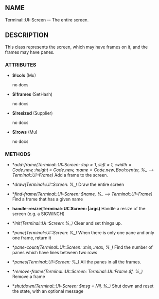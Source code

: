 ## NAME

Terminal::UI::Screen -- The entire screen.

## DESCRIPTION

This class represents the screen, which may have frames on it, and the frames may have panes.

### ATTRIBUTES

* **$!cols** (Mu)

  no docs

* **$!frames** (SetHash)

  no docs

* **$!resized** (Supplier)

  no docs

* **$!rows** (Mu)

  no docs


### METHODS

* **add-frame(Terminal::UI::Screen: :$top = 1, :$left = 1, :$width = Code.new, :$height = Code.new, :$name = Code.new, Bool :$center, *%_ --> Terminal::UI::Frame)**
  Add a frame to the screen.

* **draw(Terminal::UI::Screen: *%_)**
  Draw the entire screen

* **find-frame(Terminal::UI::Screen: $name, *%_ --> Terminal::UI::Frame)**
  Find a frame that has a given name

* **handle-resize(Terminal::UI::Screen: |args)**
  Handle a resize of the screen (e.g. a SIGWINCH)

* **init(Terminal::UI::Screen: *%_)**
  Clear and set things up.

* **pane(Terminal::UI::Screen: *%_)**
  When there is only one pane and only one frame, return it

* **pane-count(Terminal::UI::Screen: :$min, :$max, *%_)**
  Find the number of panes which have lines between two rows

* **panes(Terminal::UI::Screen: *%_)**
  All the panes in all the frames.

* **remove-frame(Terminal::UI::Screen: Terminal::UI::Frame $f, *%_)**
  Remove a frame

* **shutdown(Terminal::UI::Screen: $msg = Nil, *%_)**
  Shut down and reset the state, with an optional message
